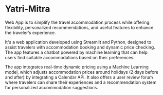 # Yatri-Mitra
 Web App is to simplify the travel accommodation process while offering flexibility, personalized recommendations, and useful features to enhance the traveler’s experience.

It's a web application developed using Streamlit and Python, designed to assist travelers with accommodation booking and dynamic price checking. 
The app features a chatbot powered by machine learning that can help users find suitable accommodations based on their preferences.

The app integrates real-time dynamic pricing using a Machine Learning model, which adjusts accommodation prices around holidays (2 days before and after) by integrating a Calendar API. It also offers a user review forum where travelers can share their experiences and a recommendation system for personalized accommodation suggestions.
